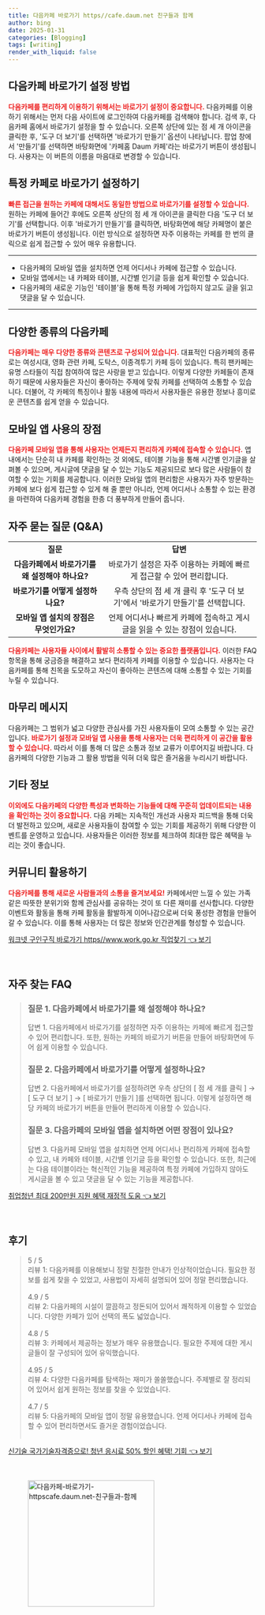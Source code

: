```yaml
---
title: 다음카페 바로가기 https//cafe.daum.net 친구들과 함께
author: bing
date: 2025-01-31
categories: [Blogging]
tags: [writing]
render_with_liquid: false
---
```



<h2 id='다음카페_바로가기_방법'>다음카페 바로가기 설정 방법</h2>

<p><b><span style="color: #ee2323;">다음카페를 편리하게 이용하기 위해서는 바로가기 설정이 중요합니다.</span></b> 다음카페를 이용하기 위해서는 먼저 다음 사이트에 로그인하여 다음카페를 검색해야 합니다. 검색 후, 다음카페 홈에서 바로가기 설정을 할 수 있습니다. 오른쪽 상단에 있는 점 세 개 아이콘을 클릭한 후, '도구 더 보기'를 선택하면 '바로가기 만들기' 옵션이 나타납니다. 팝업 창에서 '만들기'를 선택하면 바탕화면에 '카페홈 Daum 카페'라는 바로가기 버튼이 생성됩니다. 사용자는 이 버튼의 이름을 마음대로 변경할 수 있습니다.</p>

<h2 id='특정_카페로_바로가기_설정'>특정 카페로 바로가기 설정하기</h2>

<p><b><span style="color: #ee2323;">빠른 접근을 원하는 카페에 대해서도 동일한 방법으로 바로가기를 설정할 수 있습니다.</span></b> 원하는 카페에 들어간 후에도 오른쪽 상단의 점 세 개 아이콘을 클릭한 다음 '도구 더 보기'를 선택합니다. 이후 '바로가기 만들기'를 클릭하면, 바탕화면에 해당 카페명이 붙은 바로가기 버튼이 생성됩니다. 이런 방식으로 설정하면 자주 이용하는 카페를 한 번의 클릭으로 쉽게 접근할 수 있어 매우 유용합니다.</p>

<hr />

<ul>
    <li>다음카페의 모바일 앱을 설치하면 언제 어디서나 카페에 접근할 수 있습니다.</li>
    <li>모바일 앱에서는 내 카페와 테이블, 시간별 인기글 등을 쉽게 확인할 수 있습니다.</li>
    <li>다음카페의 새로운 기능인 '테이블'을 통해 특정 카페에 가입하지 않고도 글을 읽고 댓글을 달 수 있습니다.</li>
</ul>

<hr />

<h2 id='다양한_다음카페_종류'>다양한 종류의 다음카페</h2>

<p><b><span style="color: #ee2323;">다음카페는 매우 다양한 종류와 콘텐츠로 구성되어 있습니다.</span></b> 대표적인 다음카페의 종류로는 여성시대, 영화 관련 카페, 도탁스, 이종격투기 카페 등이 있습니다. 특히 팬카페는 유명 스타들이 직접 참여하여 많은 사랑을 받고 있습니다. 이렇게 다양한 카페들이 존재하기 때문에 사용자들은 자신이 좋아하는 주제에 맞춰 카페를 선택하여 소통할 수 있습니다. 더불어, 각 카페의 특징이나 활동 내용에 따라서 사용자들은 유용한 정보나 흥미로운 콘텐츠를 쉽게 얻을 수 있습니다.</p>

<h2 id='모바일_앱_사용_장점'>모바일 앱 사용의 장점</h2>

<p><b><span style="color: #ee2323;">다음카페 모바일 앱을 통해 사용자는 언제든지 편리하게 카페에 접속할 수 있습니다.</span></b> 앱 내에서는 단순히 내 카페를 확인하는 것 외에도, 테이블 기능을 통해 시간별 인기글을 살펴볼 수 있으며, 게시글에 댓글을 달 수 있는 기능도 제공되므로 보다 많은 사람들이 참여할 수 있는 기회를 제공합니다. 이러한 모바일 앱의 편리함은 사용자가 자주 방문하는 카페에 보다 쉽게 접근할 수 있게 해 줄 뿐만 아니라, 언제 어디서나 소통할 수 있는 환경을 마련하여 다음카페 경험을 한층 더 풍부하게 만들어 줍니다.</p>

<h2 id='자주_묻는_질문'>자주 묻는 질문 (Q&A)</h2>

<table>
    <tr>
        <td style="text-align: center; height: 17px;"><b>질문</b></td>
        <td style="text-align: center; height: 17px;"><b>답변</b></td>
    </tr>
    <tr>
        <td style="text-align: center; height: 17px;"><b>다음카페에서 바로가기를 왜 설정해야 하나요?</b></td>
        <td style="text-align: center; height: 17px;">바로가기 설정은 자주 이용하는 카페에 빠르게 접근할 수 있어 편리합니다.</td>
    </tr>
    <tr>
        <td style="text-align: center; height: 17px;"><b>바로가기를 어떻게 설정하나요?</b></td>
        <td style="text-align: center; height: 17px;">우측 상단의 점 세 개 클릭 후 '도구 더 보기'에서 '바로가기 만들기'를 선택합니다.</td>
    </tr>
    <tr>
        <td style="text-align: center; height: 17px;"><b>모바일 앱 설치의 장점은 무엇인가요?</b></td>
        <td style="text-align: center; height: 17px;">언제 어디서나 빠르게 카페에 접속하고 게시글을 읽을 수 있는 장점이 있습니다.</td>
    </tr>
</table>

<p><b><span style="color: #ee2323;">다음카페는 사용자들 사이에서 활발히 소통할 수 있는 중요한 플랫폼입니다.</span></b> 이러한 FAQ 항목을 통해 궁금증을 해결하고 보다 편리하게 카페를 이용할 수 있습니다. 사용자는 다음카페를 통해 친목을 도모하고 자신이 좋아하는 콘텐츠에 대해 소통할 수 있는 기회를 누릴 수 있습니다.</p>

<h2 id='마무리_메시지'>마무리 메시지</h2>

<p>다음카페는 그 범위가 넓고 다양한 관심사를 가진 사용자들이 모여 소통할 수 있는 공간입니다. <b><span style="color: #ee2323;">바로가기 설정과 모바일 앱 사용을 통해 사용자는 더욱 편리하게 이 공간을 활용할 수 있습니다.</span></b> 따라서 이를 통해 더 많은 소통과 정보 교류가 이루어지길 바랍니다. 다음카페의 다양한 기능과 그 활용 방법을 익혀 더욱 많은 즐거움을 누리시기 바랍니다.</p>

<h2 id='기타_정보'>기타 정보</h2>

<p><b><span style="color: #ee2323;">이외에도 다음카페의 다양한 특성과 변화하는 기능들에 대해 꾸준히 업데이트되는 내용을 확인하는 것이 중요합니다.</span></b> 다음 카페는 지속적인 개선과 사용자 피드백을 통해 더욱 더 발전하고 있으며, 새로운 사용자들이 참여할 수 있는 기회를 제공하기 위해 다양한 이벤트를 운영하고 있습니다. 사용자들은 이러한 정보를 체크하여 최대한 많은 혜택을 누리는 것이 좋습니다.</p>

<h2 id='커뮤니티_활용하기'>커뮤니티 활용하기</h2>

<p><b><span style="color: #ee2323;">다음카페를 통해 새로운 사람들과의 소통을 즐겨보세요!</span></b> 카페에서만 느낄 수 있는 가족같은 따뜻한 분위기와 함께 관심사를 공유하는 것이 또 다른 재미를 선사합니다. 다양한 이벤트와 활동을 통해 카페 활동을 활발하게 이어나감으로써 더욱 풍성한 경험을 만들어 갈 수 있습니다. 이를 통해 사용자는 더 많은 정보와 인간관계를 형성할 수 있습니다.</p>


<p><a class="click-button" title="워크넷 구인구직 바로가기 https//www.work.go.kr 직업찾기" href="https://adkhouse.github.io/posts/%EC%9B%8C%ED%81%AC%EB%84%B7-%EA%B5%AC%EC%9D%B8%EA%B5%AC%EC%A7%81-%EB%B0%94%EB%A1%9C%EA%B0%80%EA%B8%B0-httpswww.work.go.kr-%EC%A7%81%EC%97%85%EC%B0%BE%EA%B8%B0/" rel="dofollow">워크넷 구인구직 바로가기 https//www.work.go.kr 직업찾기 👈 보기</a></p><br>
<h2 id='자주_찾는_FAQ'>자주 찾는 FAQ</h2>
<div itemscope="" itemtype="https://schema.org/FAQPage"> 
<blockquote> 
<div itemscope="" itemprop="mainEntity" itemtype="https://schema.org/Question"> 
<h3 itemprop="name">질문 1. 다음카페에서 바로가기를 왜 설정해야 하나요?</h3> 
<div itemscope="" itemprop="acceptedAnswer" itemtype="https://schema.org/Answer"> 
<span itemprop="text"> 
<p>답변 1. 다음카페에서 바로가기를 설정하면 자주 이용하는 카페에 빠르게 접근할 수 있어 편리합니다. 또한, 원하는 카페의 바로가기 버튼을 만들어 바탕화면에 두어 쉽게 이용할 수 있습니다.</p> 
</span> 
</div> 
</div> 
<div itemscope="" itemprop="mainEntity" itemtype="https://schema.org/Question"> 
<h3 itemprop="name">질문 2. 다음카페에서 바로가기를 어떻게 설정하나요?</h3> 
<div itemscope="" itemprop="acceptedAnswer" itemtype="https://schema.org/Answer"> 
<span itemprop="text"> 
<p>답변 2. 다음카페에서 바로가기를 설정하려면 우측 상단의 [ 점 세 개를 클릭 ] → [ 도구 더 보기 ] → [ 바로가기 만들기 ]를 선택하면 됩니다. 이렇게 설정하면 해당 카페의 바로가기 버튼을 만들어 편리하게 이용할 수 있습니다.</p> 
</span> 
</div> 
</div> 
<div itemscope="" itemprop="mainEntity" itemtype="https://schema.org/Question"> 
<h3 itemprop="name">질문 3. 다음카페의 모바일 앱을 설치하면 어떤 장점이 있나요?</h3> 
<div itemscope="" itemprop="acceptedAnswer" itemtype="https://schema.org/Answer"> 
<span itemprop="text"> 
<p>답변 3. 다음카페 모바일 앱을 설치하면 언제 어디서나 편리하게 카페에 접속할 수 있고, 내 카페와 테이블, 시간별 인기글 등을 확인할 수 있습니다. 또한, 최근에는 다음 테이블이라는 혁신적인 기능을 제공하여 특정 카페에 가입하지 않아도 게시글을 볼 수 있고 댓글을 달 수 있는 기능을 제공합니다.</p> 
</span> 
</div> 
</div> 
</blockquote> 
</div>
<p><a class="click-button" title="취업청년 최대 200만원 지원 혜택 재정적 도움" href="https://adkhouse.github.io/posts/%EC%B7%A8%EC%97%85%EC%B2%AD%EB%85%84-%EC%B5%9C%EB%8C%80-200%EB%A7%8C%EC%9B%90-%EC%A7%80%EC%9B%90-%ED%98%9C%ED%83%9D-%EC%9E%AC%EC%A0%95%EC%A0%81-%EB%8F%84%EC%9B%80/" rel="dofollow">취업청년 최대 200만원 지원 혜택 재정적 도움 👈 보기</a></p><br>
<h2 id='후기'>후기</h2>
<div itemscope itemtype="https://schema.org/Product">
  <blockquote>
  <div itemprop="review" itemscope itemtype="https://schema.org/Review">
      <div itemprop="reviewRating" itemscope itemtype="https://schema.org/Rating"> <span itemprop="ratingValue">5</span> / <span itemprop="bestRating">5</span> </div>
      <span itemprop="reviewBody">리뷰 1: 다음카페를 이용해보니 정말 친절한 안내가 인상적이었습니다. 필요한 정보를 쉽게 찾을 수 있었고, 사용법이 자세히 설명되어 있어 정말 편리했습니다.</span>
  </div>
  <br>
  <div itemprop="review" itemscope itemtype="https://schema.org/Review">
      <div itemprop="reviewRating" itemscope itemtype="https://schema.org/Rating"> <span itemprop="ratingValue">4.9</span> / <span itemprop="bestRating">5</span> </div>
      <span itemprop="reviewBody">리뷰 2: 다음카페의 시설이 깔끔하고 정돈되어 있어서 쾌적하게 이용할 수 있었습니다. 다양한 카페가 있어 선택의 폭도 넓었습니다.</span>
  </div>
  <br>
  <div itemprop="review" itemscope itemtype="https://schema.org/Review">
      <div itemprop="reviewRating" itemscope=itemtype="https://schema.org/Rating"> <span itemprop="ratingValue">4.8</span> / <span itemprop="bestRating">5</span> </div>
      <span itemprop="reviewBody">리뷰 3: 카페에서 제공하는 정보가 매우 유용했습니다. 필요한 주제에 대한 게시글들이 잘 구성되어 있어 유익했습니다.</span>
  </div>
  <br>
  <div itemprop="review" itemscope itemtype="https://schema.org/Review">
      <div itemprop="reviewRating" itemscope=itemtype="https://schema.org/Rating"> <span itemprop="ratingValue">4.95</span> / <span itemprop="bestRating">5</span> </div>
      <span itemprop="reviewBody">리뷰 4: 다양한 다음카페를 탐색하는 재미가 쏠쏠했습니다. 주제별로 잘 정리되어 있어서 쉽게 원하는 정보를 찾을 수 있었습니다.</span>
  </div>
  <br>
  <div itemprop="review" itemscope itemtype="https://schema.org/Review">
      <div itemprop="reviewRating" itemscope=itemtype="https://schema.org/Rating"> <span itemprop="ratingValue">4.7</span> / <span itemprop="bestRating">5</span> </div>
      <span itemprop="reviewBody">리뷰 5: 다음카페의 모바일 앱이 정말 유용했습니다. 언제 어디서나 카페에 접속할 수 있어 편리하면서도 즐거운 경험이었습니다.</span>
  </div>
  <br>
  </blockquote>
</div>
<p><a class="click-button" title="신기술 국가기술자격증으로! 청년 응시료 50% 할인 혜택! 기회" href="https://adkhouse.github.io/posts/%EC%8B%A0%EA%B8%B0%EC%88%A0-%EA%B5%AD%EA%B0%80%EA%B8%B0%EC%88%A0%EC%9E%90%EA%B2%A9%EC%A6%9D%EC%9C%BC%EB%A1%9C!-%EC%B2%AD%EB%85%84-%EC%9D%91%EC%8B%9C%EB%A3%8C-50-%ED%95%A0%EC%9D%B8-%ED%98%9C%ED%83%9D!-%EA%B8%B0%ED%9A%8C/" rel="dofollow">신기술 국가기술자격증으로! 청년 응시료 50% 할인 혜택! 기회 👈 보기</a></p><br>
<figure class="image"><img src="https://adkhouse.github.io/assets/img/thumbnail/다음카페-바로가기-httpscafe.daum.net-친구들과-함께.webp" alt="다음카페-바로가기-httpscafe.daum.net-친구들과-함께" width="256" height="256"></figure>